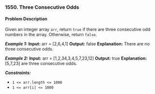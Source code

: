 ### 1550. Three Consecutive Odds

#### Problem Description

Given an integer array `arr`, return `true` if there are three consecutive odd numbers in the array. Otherwise, return `false`.

**_Example 1:_**
**Input:** arr = [2,6,4,1]
**Output:** false
**Explanation:** There are no three consecutive odds.

**_Example 2:_**
**Input:** arr = [1,2,34,3,4,5,7,23,12]
**Output:** true
**Explanation:** [5,7,23] are three consecutive odds.

**_Constraints:_**

- `1 <= arr.length <= 1000`
- `1 <= arr[i] <= 1000`
